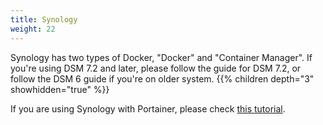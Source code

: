 ```yaml
---
title: Synology
weight: 22
---
```


Synology has two types of Docker, "Docker" and "Container Manager". If you're using DSM 7.2 and later, please follow the guide for DSM 7.2, or follow the DSM 6 guide if you're on older system.
{{% children depth="3" showhidden="true" %}}

If you are using Synology with Portainer, please check [this tutorial](https://mariushosting.com/how-to-install-rustdesk-on-your-synology-nas/).
